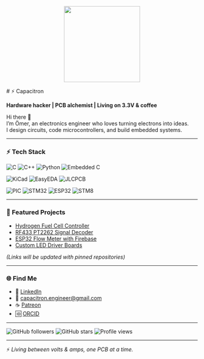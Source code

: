 <p align="center">
  <img src="https://raw.githubusercontent.com/capacitron/capacitron/main/logo.png" width="200" />
</p>
# ⚡ Capacitron

**Hardware hacker | PCB alchemist | Living on 3.3V & coffee**

Hi there 👋  
I’m Ömer, an electronics engineer who loves turning electrons into ideas.  
I design circuits, code microcontrollers, and build embedded systems.

---

### ⚡ Tech Stack
![C](https://img.shields.io/badge/C-00599C?style=flat&logo=c&logoColor=white)
![C++](https://img.shields.io/badge/C++-00599C?style=flat&logo=cplusplus&logoColor=white)
![Python](https://img.shields.io/badge/Python-3776AB?style=flat&logo=python&logoColor=white)
![Embedded C](https://img.shields.io/badge/Embedded%20C-239120?style=flat&logo=c&logoColor=white)

![KiCad](https://img.shields.io/badge/KiCad-314CB0?style=flat&logo=kicad&logoColor=white)
![EasyEDA](https://img.shields.io/badge/EasyEDA-1765F6?style=flat&logoColor=white)
![JLCPCB](https://img.shields.io/badge/JLCPCB-00A3E0?style=flat&logoColor=white)

![PIC](https://img.shields.io/badge/PIC%20Microchip-CC0000?style=flat&logo=microchip&logoColor=white)
![STM32](https://img.shields.io/badge/STM32-03234B?style=flat&logo=stmicroelectronics&logoColor=white)
![ESP32](https://img.shields.io/badge/ESP32-000000?style=flat&logo=espressif&logoColor=white)
![STM8](https://img.shields.io/badge/STM8-004080?style=flat&logo=stmicroelectronics&logoColor=white)

---

### 🚀 Featured Projects
- [Hydrogen Fuel Cell Controller](#)  
- [RF433 PT2262 Signal Decoder](#)  
- [ESP32 Flow Meter with Firebase](#)  
- [Custom LED Driver Boards](#)  

*(Links will be updated with pinned repositories)*

---

### 🌐 Find Me
- 💼 [LinkedIn](https://www.linkedin.com/in/%C3%B6mer-y%C4%B1lmaz-208a9b203?utm_source=share&utm_campaign=share_via&utm_content=profile&utm_medium=android_app)  
- 📧 capacitron.engineer@gmail.com  
- ☕ [Patreon](https://www.patreon.com/c/Capacitron)  
- 🆔 [ORCID](https://orcid.org/my-orcid?orcid=0009-0008-6717-8483)  

---

![GitHub followers](https://img.shields.io/github/followers/capacitron?style=flat&logo=github)
![GitHub stars](https://img.shields.io/github/stars/capacitron?style=flat&logo=github)
![Profile views](https://komarev.com/ghpvc/?username=capacitron&style=flat&color=blue)

---

⚡ *Living between volts & amps, one PCB at a time.*
